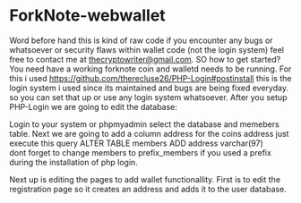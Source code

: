 # ForkNote-webwallet
Word before hand this is kind of raw code if you encounter any bugs or whatsoever or security flaws within wallet code (not the login system) feel free to contact me at thecryptowriter@gmail.com.
SO how to get started? You need have a working forknote coin and walletd needs to be running.
For this i used https://github.com/therecluse26/PHP-Login#postinstall this is the login system i used since its maintained and bugs are being fixed everyday. so you can set that up or use any login system whatsoever.
After you setup PHP-Login we are going to edit the database:

Login to your system or phpmyadmin select the database and memebers table.
Next we are going to add a column address for the coins address just execute this query ALTER TABLE members ADD address varchar(97)  
dont forget to change members to prefix_members if you used a prefix during the installation of php login.

Next up is editing the pages to add wallet functionallity.
First is to edit the registration page so it creates an address and adds it to the user database.
